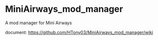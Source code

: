 # MiniAirways_mod_manager

A mod manager for Mini Airways

document:
https://github.com/HTony03/MiniAirways_mod_manager/wiki